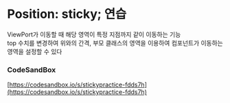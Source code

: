 # Position: sticky; 연습

ViewPort가 이동할 때 해당 영역이 특정 지점까지 같이 이동하는 기능 \
top 수치를 변경하여 위와의 간격, 부모 클래스의 영역을 이용하여 컴포넌트가 이동하는 영역을 설정할 수 있다

### CodeSandBox

[https://codesandbox.io/s/stickypractice-fdds7h](https://codesandbox.io/s/stickypractice-fdds7h)

